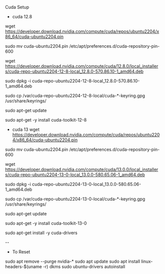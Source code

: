 Cuda Setup

- cuda 12.8


wget https://developer.download.nvidia.com/compute/cuda/repos/ubuntu2204/x86_64/cuda-ubuntu2204.pin

sudo mv cuda-ubuntu2204.pin /etc/apt/preferences.d/cuda-repository-pin-600

wget https://developer.download.nvidia.com/compute/cuda/12.8.0/local_installers/cuda-repo-ubuntu2204-12-8-local_12.8.0-570.86.10-1_amd64.deb

sudo dpkg -i cuda-repo-ubuntu2204-12-8-local_12.8.0-570.86.10-1_amd64.deb

sudo cp /var/cuda-repo-ubuntu2204-12-8-local/cuda-*-keyring.gpg /usr/share/keyrings/

sudo apt-get update

sudo apt-get -y install cuda-toolkit-12-8


- cuda 13
wget https://developer.download.nvidia.com/compute/cuda/repos/ubuntu2204/x86_64/cuda-ubuntu2204.pin

sudo mv cuda-ubuntu2204.pin /etc/apt/preferences.d/cuda-repository-pin-600

wget https://developer.download.nvidia.com/compute/cuda/13.0.0/local_installers/cuda-repo-ubuntu2204-13-0-local_13.0.0-580.65.06-1_amd64.deb

sudo dpkg -i cuda-repo-ubuntu2204-13-0-local_13.0.0-580.65.06-1_amd64.deb

sudo cp /var/cuda-repo-ubuntu2204-13-0-local/cuda-*-keyring.gpg /usr/share/keyrings/

sudo apt-get update


sudo apt-get -y install cuda-toolkit-13-0



sudo apt-get install -y cuda-drivers

--

- To Reset 

sudo apt remove --purge nvidia-*
sudo apt update
sudo apt install linux-headers-$(uname -r) dkms
sudo ubuntu-drivers autoinstall
